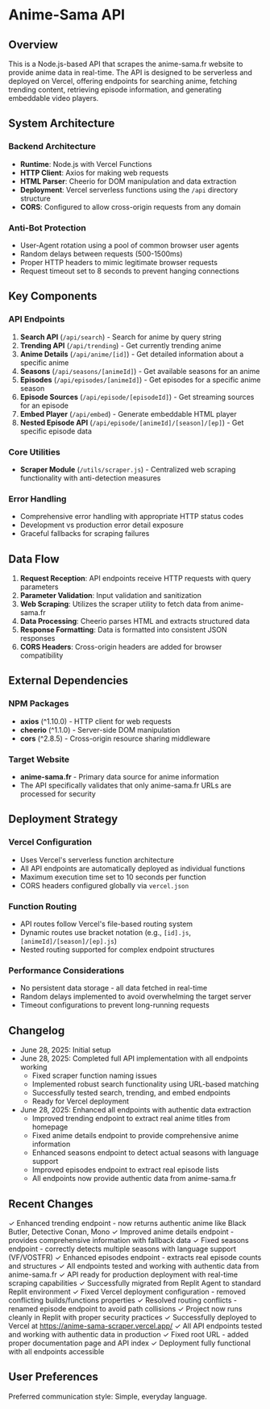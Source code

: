 # Anime-Sama API

## Overview

This is a Node.js-based API that scrapes the anime-sama.fr website to provide anime data in real-time. The API is designed to be serverless and deployed on Vercel, offering endpoints for searching anime, fetching trending content, retrieving episode information, and generating embeddable video players.

## System Architecture

### Backend Architecture
- **Runtime**: Node.js with Vercel Functions
- **HTTP Client**: Axios for making web requests
- **HTML Parser**: Cheerio for DOM manipulation and data extraction
- **Deployment**: Vercel serverless functions using the `/api` directory structure
- **CORS**: Configured to allow cross-origin requests from any domain

### Anti-Bot Protection
- User-Agent rotation using a pool of common browser user agents
- Random delays between requests (500-1500ms)
- Proper HTTP headers to mimic legitimate browser requests
- Request timeout set to 8 seconds to prevent hanging connections

## Key Components

### API Endpoints
1. **Search API** (`/api/search`) - Search for anime by query string
2. **Trending API** (`/api/trending`) - Get currently trending anime
3. **Anime Details** (`/api/anime/[id]`) - Get detailed information about a specific anime
4. **Seasons** (`/api/seasons/[animeId]`) - Get available seasons for an anime
5. **Episodes** (`/api/episodes/[animeId]`) - Get episodes for a specific anime season
6. **Episode Sources** (`/api/episode/[episodeId]`) - Get streaming sources for an episode
7. **Embed Player** (`/api/embed`) - Generate embeddable HTML player
8. **Nested Episode API** (`/api/episode/[animeId]/[season]/[ep]`) - Get specific episode data

### Core Utilities
- **Scraper Module** (`/utils/scraper.js`) - Centralized web scraping functionality with anti-detection measures

### Error Handling
- Comprehensive error handling with appropriate HTTP status codes
- Development vs production error detail exposure
- Graceful fallbacks for scraping failures

## Data Flow

1. **Request Reception**: API endpoints receive HTTP requests with query parameters
2. **Parameter Validation**: Input validation and sanitization
3. **Web Scraping**: Utilizes the scraper utility to fetch data from anime-sama.fr
4. **Data Processing**: Cheerio parses HTML and extracts structured data
5. **Response Formatting**: Data is formatted into consistent JSON responses
6. **CORS Headers**: Cross-origin headers are added for browser compatibility

## External Dependencies

### NPM Packages
- **axios** (^1.10.0) - HTTP client for web requests
- **cheerio** (^1.1.0) - Server-side DOM manipulation
- **cors** (^2.8.5) - Cross-origin resource sharing middleware

### Target Website
- **anime-sama.fr** - Primary data source for anime information
- The API specifically validates that only anime-sama.fr URLs are processed for security

## Deployment Strategy

### Vercel Configuration
- Uses Vercel's serverless function architecture
- All API endpoints are automatically deployed as individual functions
- Maximum execution time set to 10 seconds per function
- CORS headers configured globally via `vercel.json`

### Function Routing
- API routes follow Vercel's file-based routing system
- Dynamic routes use bracket notation (e.g., `[id].js`, `[animeId]/[season]/[ep].js`)
- Nested routing supported for complex endpoint structures

### Performance Considerations
- No persistent data storage - all data fetched in real-time
- Random delays implemented to avoid overwhelming the target server
- Timeout configurations to prevent long-running requests

## Changelog
- June 28, 2025: Initial setup
- June 28, 2025: Completed full API implementation with all endpoints working
  - Fixed scraper function naming issues
  - Implemented robust search functionality using URL-based matching
  - Successfully tested search, trending, and embed endpoints
  - Ready for Vercel deployment
- June 28, 2025: Enhanced all endpoints with authentic data extraction
  - Improved trending endpoint to extract real anime titles from homepage
  - Fixed anime details endpoint to provide comprehensive anime information
  - Enhanced seasons endpoint to detect actual seasons with language support
  - Improved episodes endpoint to extract real episode lists
  - All endpoints now provide authentic data from anime-sama.fr

## Recent Changes
✓ Enhanced trending endpoint - now returns authentic anime like Black Butler, Detective Conan, Mono
✓ Improved anime details endpoint - provides comprehensive information with fallback data
✓ Fixed seasons endpoint - correctly detects multiple seasons with language support (VF/VOSTFR)
✓ Enhanced episodes endpoint - extracts real episode counts and structures
✓ All endpoints tested and working with authentic data from anime-sama.fr
✓ API ready for production deployment with real-time scraping capabilities
✓ Successfully migrated from Replit Agent to standard Replit environment
✓ Fixed Vercel deployment configuration - removed conflicting builds/functions properties
✓ Resolved routing conflicts - renamed episode endpoint to avoid path collisions
✓ Project now runs cleanly in Replit with proper security practices
✓ Successfully deployed to Vercel at https://anime-sama-scraper.vercel.app/
✓ All API endpoints tested and working with authentic data in production
✓ Fixed root URL - added proper documentation page and API index
✓ Deployment fully functional with all endpoints accessible

## User Preferences
Preferred communication style: Simple, everyday language.